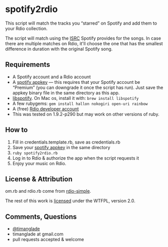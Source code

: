 # spotify2rdio

This script will match the tracks you “starred” on Spotify and add them to your Rdio collection.

The script will match using the [ISRC](http://en.wikipedia.org/wiki/International_Standard_Recording_Code) Spotify provides for the songs. In case there are multiple matches on Rdio, it'll choose the one that has the smallest difference in duration with the original Spotify song.


## Requirements

* A Spotify account and a Rdio account
* A [spotify appkey](https://developer.spotify.com/en/libspotify/application-key/) — this requires that your Spotify account be “Premium” (you can downgrade it once the script has run). Just save the appkey binary file in the same directory as this app.
* [libspotify](http://developer.spotify.com/en/libspotify/overview/). On Mac os, install it with: `brew install libspotify`
* A few rubygems: `gem install hallon nokogiri open-uri rainbow`
* A (free) [Rdio developer account](http://developer.rdio.com/member/register)
* This was tested on 1.9.2-p290 but may work on other versions of ruby.


## How to

1. Fill in credentials.template.rb, save as credentials.rb
2. Save your [spotify appkey](https://developer.spotify.com/en/libspotify/application-key/) in the same directory
3. `ruby spotify2rdio.rb`
4. Log in to Rdio & authorize the app when the script requests it
5. Enjoy your music on Rdio.


## License & Attribution

om.rb and rdio.rb come from [rdio-simple](https://github.com/rdio/rdio-simple).

The rest of this work is [licensed](blob/master/LICENSE) under the WTFPL, version 2.0.


## Comments, Questions

* [@timanglade](https://twitter.com/timanglade)
* timanglade at gmail.com
* pull requests accepted & welcome